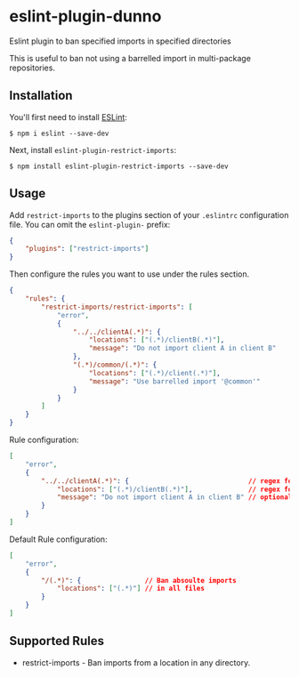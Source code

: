 # eslint-plugin-dunno

Eslint plugin to ban specified imports in specified directories

This is useful to ban not using a barrelled import in multi-package repositories.

## Installation

You'll first need to install [ESLint](http://eslint.org):

```
$ npm i eslint --save-dev
```

Next, install `eslint-plugin-restrict-imports`:

```
$ npm install eslint-plugin-restrict-imports --save-dev
```

## Usage

Add `restrict-imports` to the plugins section of your `.eslintrc` configuration file. You can omit the `eslint-plugin-` prefix:

```json
{
    "plugins": ["restrict-imports"]
}
```

Then configure the rules you want to use under the rules section.

```json
{
    "rules": {
        "restrict-imports/restrict-imports": [
            "error",
            {
                "../../clientA(.*)": {
                    "locations": ["(.*)/clientB(.*)"],
                    "message": "Do not import client A in client B"
                },
                "(.*)/common/(.*)": {
                    "locations": ["(.*)/client(.*)"],
                    "message": "Use barrelled import '@common'"
                }
            }
        ]
    }
}
```

Rule configuration:

```json
[
    "error",
    {
        "../../clientA(.*)": {                              // regex for the import path to ban
            "locations": ["(.*)/clientB(.*)"],              // regex for the absoulte file names to enforce in
            "message": "Do not import client A in client B" // optional - customised error message
        }
    }
]
```

Default Rule configuration:

```json
[
    "error",
    {
        "/(.*)": {                // Ban absoulte imports
            "locations": ["(.*)"] // in all files
        }
    }
]
```

## Supported Rules

-   restrict-imports - Ban imports from a location in any directory.
